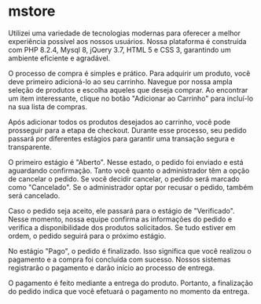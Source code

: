 # mstore

Utilizei uma variedade de tecnologias modernas para oferecer a melhor experiência possível aos nossos usuários. Nossa plataforma é construída com PHP 8.2.4, Mysql 8, jQuery 3.7, HTML 5 e CSS 3, garantindo um ambiente eficiente e agradável.

O processo de compra é simples e prático. Para adquirir um produto, você deve primeiro adicioná-lo ao seu carrinho. Navegue por nossa ampla seleção de produtos e escolha aqueles que deseja comprar. Ao encontrar um item interessante, clique no botão "Adicionar ao Carrinho" para incluí-lo na sua lista de compras.

Após adicionar todos os produtos desejados ao carrinho, você pode prosseguir para a etapa de checkout. Durante esse processo, seu pedido passará por diferentes estágios para garantir uma transação segura e transparente.

O primeiro estágio é "Aberto". Nesse estado, o pedido foi enviado e está aguardando confirmação. Tanto você quanto o administrador têm a opção de cancelar o pedido. Se você decidir cancelar, o pedido será marcado como "Cancelado". Se o administrador optar por recusar o pedido, também será cancelado.

Caso o pedido seja aceito, ele passará para o estágio de "Verificado". Nesse momento, nossa equipe confirma as informações do pedido e verifica a disponibilidade dos produtos solicitados. Se tudo estiver em ordem, o pedido seguirá para o próximo estágio.

No estágio "Pago", o pedido é finalizado. Isso significa que você realizou o pagamento e a compra foi concluída com sucesso. Nossos sistemas registrarão o pagamento e darão início ao processo de entrega.

O pagamento é feito mediante a entrega do produto. Portanto, a finalização do pedido indica que você efetuará o pagamento no momento da entrega.

